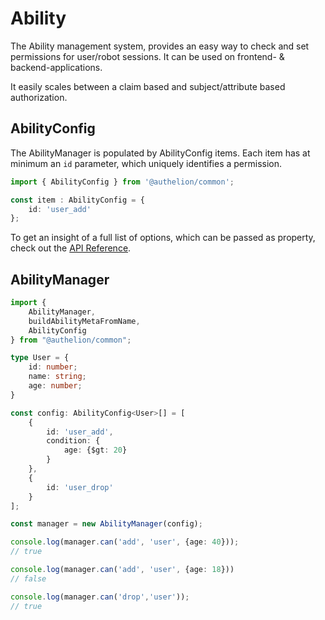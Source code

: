 # Ability

The Ability management system, provides an easy way to check and set permissions for user/robot sessions.
It can be used on frontend- & backend-applications.

It easily scales between a claim based and subject/attribute based authorization.

## AbilityConfig

The AbilityManager is populated by AbilityConfig items.
Each item has at minimum an `id` parameter, which uniquely identifies a permission.

```typescript
import { AbilityConfig } from '@authelion/common';

const item : AbilityConfig = {
    id: 'user_add'
};
```

To get an insight of a full list of options, which can be passed as property, check out the [API Reference]().


## AbilityManager

```typescript
import {
    AbilityManager,
    buildAbilityMetaFromName,
    AbilityConfig
} from "@authelion/common";

type User = {
    id: number;
    name: string;
    age: number;
}

const config: AbilityConfig<User>[] = [
    {
        id: 'user_add', 
        condition: {
            age: {$gt: 20}
        }
    },
    {
        id: 'user_drop'
    }
];

const manager = new AbilityManager(config);

console.log(manager.can('add', 'user', {age: 40}));
// true

console.log(manager.can('add', 'user', {age: 18}))
// false

console.log(manager.can('drop','user'));
// true
```
